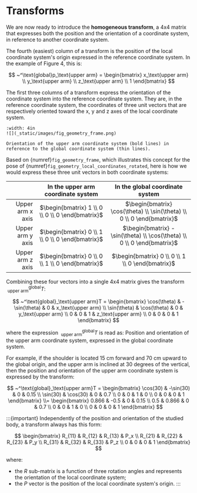 # Transforms

We are now ready to introduce the **homogeneous transform**, a 4x4 matrix that expresses both the position and the orientation of a coordinate system, in reference to another coordinate system.

The fourth (easiest) column of a transform is the position of the local coordinate system's origin expressed in the reference coordinate system. In the example of Figure 4, this is:

$$
~^\text{global}p_\text{upper arm} = \begin{bmatrix}
x_\text{upper arm} \\
y_\text{upper arm} \\
z_\text{upper arm} \\
1
\end{bmatrix}
$$

The first three columns of a transform express the orientation of the coordinate system into the reference coordinate system. They are, in the reference coordinate system, the coordinates of three unit vectors that are respectively oriented toward the x, y and z axes of the local coordinate system.

```{figure-md} fig_geometry_frame
:width: 4in
![](_static/images/fig_geometry_frame.png)

Orientation of the upper arm coordinate system (bold lines) in reference to the global coordinate system (thin lines).
```

Based on {numref}`fig_geometry_frame`, which illustrates this concept for the pose of {numref}`fig_geometry_local_coordinates_rotated`, here is how we would express these three unit vectors in both coordinate systems:

|                  |        In the upper arm coordinate system        |                     In the global coordinate system                     |
| ----------------:|:------------------------------------------------:|:-----------------------------------------------------------------------:|
| Upper arm x axis | $\begin{bmatrix} 1 \\ 0 \\ 0 \\ 0 \end{bmatrix}$ | $\begin{bmatrix} \cos(\theta) \\ \sin(\theta) \\ 0 \\ 0 \end{bmatrix}$  |
| Upper arm y axis | $\begin{bmatrix} 0 \\ 1 \\ 0 \\ 0 \end{bmatrix}$ | $\begin{bmatrix} -\sin(\theta) \\ \cos(\theta) \\ 0 \\ 0 \end{bmatrix}$ |
| Upper arm z axis | $\begin{bmatrix} 0 \\ 0 \\ 1 \\ 0 \end{bmatrix}$ |            $\begin{bmatrix} 0 \\ 0 \\ 1 \\ 0 \end{bmatrix}$             |

Combining these four vectors into a single 4x4 matrix gives the transform $~^\text{global}_\text{upper arm}T$:

$$
~^\text{global}_\text{upper arm}T = \begin{bmatrix}
\cos(\theta) & -\sin(\theta) & 0 & x_\text{upper arm} \\
\sin(\theta) & \cos(\theta) & 0 & y_\text{upper arm} \\
0 & 0 & 1 & z_\text{upper arm} \\
0 & 0 & 0 & 1
\end{bmatrix}
$$

where the expression $~^\text{global}_\text{upper arm}T$ is read as: Position and orientation of the upper arm coordinate system, expressed in the global coordinate system.

For example, if the shoulder is located 15 cm forward and 70 cm upward to the global origin, and the upper arm is inclined at 30 degrees of the vertical, then the position and orientation of the upper arm coordinate system is expressed by the transform:

$$
~^\text{global}_\text{upper arm}T = \begin{bmatrix}
\cos(30) & -\sin(30) & 0 & 0.15 \\
\sin(30) & \cos(30) & 0 & 0.7 \\
0 & 0 & 1 & 0 \\
0 & 0 & 0 & 1
\end{bmatrix} \\=
\begin{bmatrix}
0.866 & -0.5 & 0 & 0.15 \\
0.5 & 0.866 & 0 & 0.7 \\
0 & 0 & 1 & 0 \\
0 & 0 & 0 & 1
\end{bmatrix}
$$

:::{important}
Independently of the position and orientation of the studied body, a transform always has this form:

$$
\begin{bmatrix}
R_{11} & R_{12} & R_{13} & P_x \\
R_{21} & R_{22} & R_{23} & P_y \\
R_{31} & R_{32} & R_{33} & P_z \\
0      & 0      & 0      & 1
\end{bmatrix}
$$

where:

- the $R$ sub-matrix is a function of three rotation angles and represents the orientation of the local coordinate system;
- the $P$ vector is the position of the local coordinate system's origin.
:::
